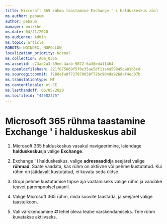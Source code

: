 ```yaml
---
title: Microsoft 365 rühma taastamine Exchange ' i halduskeskus abil
ms.author: pebaum
author: pebaum
manager: mnirkhe
ms.date: 04/21/2020
ms.audience: Admin
ms.topic: article
ROBOTS: NOINDEX, NOFOLLOW
localization_priority: Normal
ms.collection: Adm_O365
ms.assetid: c73ad2a3-39ed-4acb-9872-6a38eda11464
ms.openlocfilehash: 221f075669f5f0e35ae5df11a4a59845ea81b5cd
ms.sourcegitcommit: f28dafa0f727870038f72bc904da926daf4ec07b
ms.translationtype: MT
ms.contentlocale: et-EE
ms.lasthandoff: 06/05/2020
ms.locfileid: "44582375"
---
```

# <a name="restore-a-microsoft-365-group-using-the-exchange-admin-center"></a>Microsoft 365 rühma taastamine Exchange ' i halduskeskus abil

1. Microsoft 365 halduskeskus vasakul navigeerimine, laiendage **halduskeskus**ja valige **Exchange**.
    
2. Exchange ' i halduskeskus, valige **adressaadid**ja seejärel valige **rühmad**. Saate vaadata, kas rühm on aktiivne või pehme kustutatud. Kui rühm on jäädavalt kustutatud, ei kuvata seda üldse.
    
3. Grupi pehme kustutamise täpse aja vaatamiseks valige rühm ja vaadake teavet parempoolsel paanil.
    
4. Valige Microsoft 365 rühm, mida soovite taastada, ja seejärel valige taasteikoon.
    
5. Vali värskendamine ![Värskenda ikoon](media/6464df90-2a91-4c1f-92a6-9a38c7696ac3.gif) lehel oleva teabe värskendamiseks. Teie rühm kuvatakse aktiivseks. 
    

